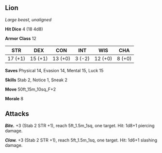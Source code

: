## Lion

*Large beast, unaligned*

**Hit Dice** 4 (18 4d8)

**Armor Class** 12

| STR     | DEX     | CON     | INT     | WIS     | CHA     |
|---------|---------|---------|---------|---------|---------|
| 17 (+1) | 15 (+1) | 13 (+0) |  3 (-2) | 12 (+0) |  8 (+0) |

**Saves** Physical 14, Evasion 14, Mental 15, Luck 15

**Skills** Stab 2, Notice 1, Sneak 2

**Move** 50ft\_15m\_10sq\_F+2

**Morale** 8

## Attacks

***Bite.*** +3 (Stab 2 STR +1), reach 5ft\_1.5m\_1sq, one target. Hit: 1d8+1 piercing damage.

***Claw.*** +3 (Stab 2 STR +1), reach 5ft\_1.5m\_1sq, one target. Hit: 1d6+1 slashing damage.

